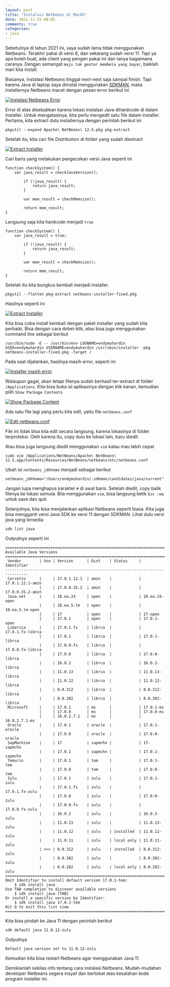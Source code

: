 ```yaml
---
layout: post
title: "Instalasi Netbeans di MacOS"
date: 2021-11-25 08:05
comments: true
categories: 
- java
---
```


Sebetulnya di tahun 2021 ini, saya sudah lama tidak menggunakan Netbeans. Terakhir pakai di versi 8, dan sekarang sudah versi 11. Tapi ya apa boleh buat, ada client yang pengen pakai ini dan tanya bagaimana caranya. Dengan semangat `maju tak gentar membela yang bayar`, baiklah mari kita install.

Biasanya, instalasi Netbeans tinggal next-next saja sampai finish. Tapi karena Java di laptop saya diinstal menggunakan [SDKMAN](https://sdkman.io), maka installernya Netbeans macet dengan pesan error berikut ini

<!--more-->

[![Instalasi Netbeans Error]({{site.url}}/images/uploads/2021/netbeans-install-macos/01-netbeans-install-error.png)]({{site.url}}/images/uploads/2021/netbeans-install-macos/01-netbeans-install-error.png)

Error di atas disebabkan karena lokasi instalasi Java dihardcode di dalam installer. Untuk mengatasinya, kita perlu mengedit satu file dalam installer. Pertama, kita extract dulu installernya dengan perintah berikut ini

```
pkgutil --expand Apache\ NetBeans\ 12.5.pkg pkg-extract
```

Setelah itu, kita cari file Distribution di folder yang sudah diextract

[![Extract Installer]({{site.url}}/images/uploads/2021/netbeans-install-macos/03-hasil-extract.png)]({{site.url}}/images/uploads/2021/netbeans-install-macos/03-hasil-extract.png)


Cari baris yang melakukan pengecekan versi Java seperti ini

```
function checkSystem() {
	var java_result = checkJavaVersion();
        
        if (!java_result) {
            return java_result;
        }
        
        var mem_result = checkMemsize();
        
        return mem_result;
}
```

Langsung saja kita hardcode menjadi `true`

```
function checkSystem() {
	var java_result = true;
        
        if (!java_result) {
            return java_result;
        }
        
        var mem_result = checkMemsize();
        
        return mem_result;
}
```

Setelah itu kita bungkus kembali menjadi installer.

```
pkgutil --flatten pkg-extract netbeans-installer-fixed.pkg
```

Hasilnya seperti ini

[![Extract Installer]({{site.url}}/images/uploads/2021/netbeans-install-macos/04-repackage-installer.png)]({{site.url}}/images/uploads/2021/netbeans-install-macos/04-repackage-installer.png)

Kita bisa coba install kembali dengan paket installer yang sudah kita perbaiki. Bisa dengan cara dobel-klik, atau bisa juga menggunakan command line sebagai berikut

```
/usr/bin/sudo -E -- /usr/bin/env LOGNAME=endymuhardin USER=endymuhardin USERNAME=endymuhardin /usr/sbin/installer -pkg netbeans-installer-fixed.pkg -target /
```

Pada saat dijalankan, hasilnya masih error, seperti ini

[![Installer masih error]({{site.url}}/images/uploads/2021/netbeans-install-macos/05-install-masih-error.png)]({{site.url}}/images/uploads/2021/netbeans-install-macos/05-install-masih-error.png)

Walaupun gagal, akan tetapi filenya sudah berhasil ter-extract di folder `/Applications`. Kita bisa buka isi aplikasinya dengan klik kanan, kemudian pilih `Show Package Contents`

[![Show Package Content]({{site.url}}/images/uploads/2021/netbeans-install-macos/06-show-package-content.png)]({{site.url}}/images/uploads/2021/netbeans-install-macos/06-show-package-content.png)


Ada satu file lagi yang perlu kita edit, yaitu file `netbeans.conf`

[![Edit netbeans.conf]({{site.url}}/images/uploads/2021/netbeans-install-macos/07-edit-netbeans-conf.png)]({{site.url}}/images/uploads/2021/netbeans-install-macos/07-edit-netbeans-conf.png)

File ini tidak bisa kita edit secara langsung, karena lokasinya di folder terproteksi. Oleh karena itu, copy dulu ke lokasi lain, baru diedit. 

Atau bisa juga langsung diedit menggunakan `vim` kalau mau lebih cepat

```
sudo vim /Applications/NetBeans/Apache\ NetBeans\ 12.5.app/Contents/Resources/NetBeans/netbeans/etc/netbeans.conf
```

Ubah isi `netbeans_jdkhome` menjadi sebagai berikut

```
netbeans_jdkhome="/Users/endymuhardin/.sdkman/candidates/java/current"
```

Jangan lupa menghapus karakter `#` di awal baris. Setelah diedit, copy balik filenya ke lokasi semula. Bila menggunakan `vim`, bisa langsung ketik `Esc :wq` untuk save dan quit.

Selanjutnya, kita bisa menjalankan aplikasi Netbeans seperti biasa. Kita juga bisa mengganti versi Java SDK ke versi 11 dengan SDKMAN. Lihat dulu versi java yang tersedia

```
sdk list java
```

Outputnya seperti ini

```
================================================================================
Available Java Versions
================================================================================
 Vendor        | Use | Version      | Dist    | Status     | Identifier
--------------------------------------------------------------------------------
 Corretto      |     | 17.0.1.12.1  | amzn    |            | 17.0.1.12.1-amzn    
               |     | 17.0.0.35.2  | amzn    |            | 17.0.0.35.2-amzn    
 Java.net      |     | 18.ea.24     | open    |            | 18.ea.24-open       
               |     | 18.ea.5.lm   | open    |            | 18.ea.5.lm-open     
               |     | 17           | open    |            | 17-open             
               |     | 17.0.1       | open    |            | 17.0.1-open         
 Liberica      |     | 17.0.1.fx    | librca  |            | 17.0.1.fx-librca    
               |     | 17.0.1       | librca  |            | 17.0.1-librca       
               |     | 17.0.0.fx    | librca  |            | 17.0.0.fx-librca    
               |     | 17.0.0       | librca  |            | 17.0.0-librca       
               |     | 16.0.2       | librca  |            | 16.0.2-librca       
               |     | 11.0.13      | librca  |            | 11.0.13-librca      
               |     | 11.0.12      | librca  |            | 11.0.12-librca      
               |     | 8.0.312      | librca  |            | 8.0.312-librca      
               |     | 8.0.302      | librca  |            | 8.0.302-librca      
 Microsoft     |     | 17.0.1       | ms      |            | 17.0.1-ms           
               |     | 17.0.0       | ms      |            | 17.0.0-ms           
               |     | 16.0.2.7.1   | ms      |            | 16.0.2.7.1-ms       
 Oracle        |     | 17.0.1       | oracle  |            | 17.0.1-oracle       
               |     | 17.0.0       | oracle  |            | 17.0.0-oracle       
 SapMachine    |     | 17           | sapmchn |            | 17-sapmchn          
               |     | 17.0.1       | sapmchn |            | 17.0.1-sapmchn      
 Temurin       |     | 17.0.1       | tem     |            | 17.0.1-tem          
               |     | 17.0.0       | tem     |            | 17.0.0-tem          
 Zulu          |     | 17.0.1       | zulu    |            | 17.0.1-zulu         
               |     | 17.0.1.fx    | zulu    |            | 17.0.1.fx-zulu      
               |     | 17.0.0       | zulu    |            | 17.0.0-zulu         
               |     | 17.0.0.fx    | zulu    |            | 17.0.0.fx-zulu      
               |     | 16.0.2       | zulu    |            | 16.0.2-zulu         
               |     | 11.0.13      | zulu    |            | 11.0.13-zulu        
               |     | 11.0.12      | zulu    | installed  | 11.0.12-zulu          
               |     | 11.0.11      | zulu    | local only | 11.0.11-zulu        
               | >>> | 8.0.312      | zulu    | installed  | 8.0.312-zulu        
               |     | 8.0.302      | zulu    |            | 8.0.302-zulu        
               |     | 8.0.282      | zulu    | local only | 8.0.282-zulu        
================================================================================
Omit Identifier to install default version 17.0.1-tem:
    $ sdk install java
Use TAB completion to discover available versions
    $ sdk install java [TAB]
Or install a specific version by Identifier:
    $ sdk install java 17.0.1-tem
Hit Q to exit this list view
================================================================================
```

Kita bisa pindah ke Java 11 dengan perintah berikut

```
sdk default java 11.0.12-zulu
```

Outputnya

```
Default java version set to 11.0.12-zulu
```

Kemudian kita bisa restart Netbeans agar menggunakan Java 11.

Demikianlah sekilas info tentang cara instalasi Netbeans. Mudah-mudahan developer Netbeans segera insyaf dan bertobat atas kesalahan kode program installer ini.